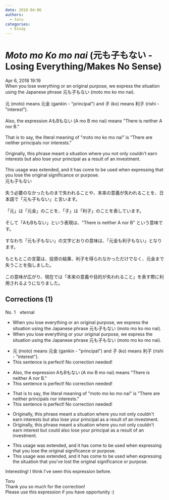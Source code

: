 ```yaml
---
date: 2018-04-06
authors:
  - toru
categories:
  - Essay
---
```


<h1 id="subject_show"><strong><em>Moto mo Ko mo nai</strong></em> (元も子もない - Losing Everything/Makes No Sense)</h1>
<div class="date">Apr 6, 2018 19:19</div>
<div id="post"><div id="body_show_ori">
When you lose everything or an original purpose, we express the situation using the Japanese phrase 元も子もない (moto mo ko mo nai).<br/><br/>元 (moto) means 元金 (gankin - "principal") and 子 (ko) means 利子 (rishi - "interest").<br/><br/>Also, the expression AもBもない (A mo B mo nai) means "There is neither A nor B."<br/><br/>That is to say, the literal meaning of "moto mo ko mo nai" is "There are neither principals nor interests."<br/><br/>Originally, this phrase meant a situation where you not only couldn't earn interests but also lose your principal as a result of an investment.<br/><br/>This usage was extended, and it has come to be used when expressing that you lose the original significance or purpose.
</div></div>

<!-- more -->

<div id="post_ja"><div id="body_show_mo">
元も子もない<br/><br/>失う必要のなかったものまで失われることや、本来の意義が失われることを、日本語で「元も子もない」と言います。<br/><br/>「元」は「元金」のことを、「子」は「利子」のことを表しています。<br/><br/>そして「AもBもない」という表現は、"There is neither A nor B" という意味です。<br/><br/>すなわち「元も子もない」の文字どおりの意味は、「元金も利子もない」となります。<br/><br/>もともとこの言葉は、投資の結果、利子を得られなかっただけでなく、元金まで失うことを指しました。<br/><br/>この意味が広がり、現在では「本来の意義や目的が失われること」を表す際に利用されるようになりました。
</div></div>

## Corrections (1)
<div id="block"><div class="first_name"> No. 1　<span class="just_name">eternal</span></div><div id="block2">
<ul class="correction_field">
<li class="incorrect">When you lose everything or an original purpose, we express the situation using the Japanese phrase 元も子もない (moto mo ko mo nai).</li>
<li class="corrected correct">
When you lose everything or <span class="f_red">your </span>original purpose, we express the situation using the Japanese phrase 元も子もない (moto mo ko mo nai).
</li>
</ul>
<ul class="correction_field">
<li class="incorrect">元 (moto) means 元金 (gankin - "principal") and 子 (ko) means 利子 (rishi - "interest").</li>
<li class="corrected perfect">This sentence is perfect! No correction needed!</li>
</ul>
<ul class="correction_field">
<li class="incorrect">Also, the expression AもBもない (A mo B mo nai) means "There is neither A nor B."</li>
<li class="corrected perfect">This sentence is perfect! No correction needed!</li>
</ul>
<ul class="correction_field">
<li class="incorrect">That is to say, the literal meaning of "moto mo ko mo nai" is "There are neither principals nor interests."</li>
<li class="corrected perfect">This sentence is perfect! No correction needed!</li>
</ul>
<ul class="correction_field">
<li class="incorrect">Originally, this phrase meant a situation where you not only couldn't earn interests but also lose your principal as a result of an investment.</li>
<li class="corrected correct">
Originally, this phrase meant a situation where you not only couldn't earn <span class="f_red">interest</span> but <span class="f_blue">could </span>also lose your principal as a result of an investment.
</li>
</ul>
<ul class="correction_field">
<li class="incorrect">This usage was extended, and it has come to be used when expressing that you lose the original significance or purpose.</li>
<li class="corrected correct">
This usage was extended, and it has come to be used when expressing <span class="f_blue">the situation</span> that <span class="f_red">you've lost</span> the original significance or purpose.
</li>
</ul>
<p class="comment_small">
 Interesting! I think I've seen this expression before.
</p>

</div><div class="name"><span class="just_name">Toru</span><br>
Thank you so much for the correction!<br/>Please use this expression if you have opportunity :)
</div>
</div>
